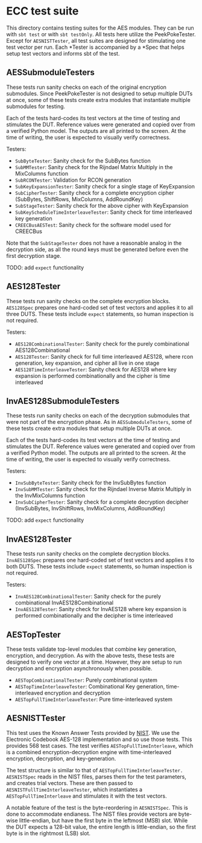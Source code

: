 # ECC test suite

This directory contains testing suites for the AES modules. They can be run with `sbt test` or with `sbt testOnly`.
All tests here utilize the PeekPokeTester. Except for `AESNISTTester`, all test suites are designed for
stimulating one test vector per run. Each *Tester is accompanied by a *Spec that helps setup test vectors and
informs sbt of the test.

## AESSubmoduleTesters

These tests run sanity checks on each of the original encryption submodules. Since PeekPokeTester is not designed to
setup multiple DUTs at once, some of these tests create extra modules that instantiate multiple submodules for testing.

Each of the tests hard-codes its test vectors at the time of testing and stimulates the DUT.
Reference values were generated and copied over from a verified Python model.
The outputs are all printed to the screen. At the time of writing, the user is expected to visually verify correctness.

Testers:
- `SubByteTester`: Sanity check for the SubBytes function
- `SubMMTester`: Sanity check for the Rijndael Matrix Multiply in the MixColumns function
- `SubRCONTester`: Validation for RCON generation
- `SubKeyExpansionTester`: Sanity check for a single stage of KeyExpansion
- `SubCipherTester`: Sanity check for a complete encryption cipher (SubBytes, ShiftRows, MixColumns, AddRoundKey)
- `SubStageTester`: Sanity check for the above cipher with KeyExpansion
- `SubKeyScheduleTimeInterleaveTester`: Sanity check for time interleaved key generation
- `CREECBusAESTest`: Sanity check for the software model used for CREECBus

Note that the `SubStageTester` does not have a reasonable analog in the decryption side, as all the round keys
must be generated before even the first decryption stage.

TODO: add `expect` functionality

## AES128Tester

These tests run sanity checks on the complete encryption blocks. `AES128Spec` prepares one hard-coded set of test vectors
and applies it to all three DUTS. These tests include `expect` statements, so human inspection is not required.

Testers:
- `AES128CombinationalTester`: Sanity check for the purely combinational AES128Combinational
- `AES128Tester`: Sanity check for full time interleaved AES128, where rcon generation, key expansion, and cipher all live in one stage
- `AES128TimeInterleaveTester`: Sanity check for AES128 where key expansion is performed combinationally and the cipher is time interleaved

## InvAES128SubmoduleTesters

These tests run sanity checks on each of the decryption submodules that were not part of the encryption phase.
As in `AESSubmoduleTesters`, some of these tests create extra modules that setup multiple DUTs at once.

Each of the tests hard-codes its test vectors at the time of testing and stimulates the DUT.
Reference values were generated and copied over from a verified Python model.
The outputs are all printed to the screen. At the time of writing, the user is expected to visually verify correctness.

Testers:
- `InvSubByteTester`: Sanity check for the InvSubBytes function
- `InvSubMMTester`: Sanity check for the Rijndael Inverse Matrix Multiply in the InvMixColumns function
- `InvSubCipherTester`: Sanity check for a complete decryption decipher (InvSubBytes, InvShiftRows, InvMixColumns, AddRoundKey)

TODO: add `expect` functionality


## InvAES128Tester

These tests run sanity checks on the complete decryption blocks. `InvAES128Spec` prepares one hard-coded set of test vectors
and applies it to both DUTS. These tests include `expect` statements, so human inspection is not required.

Testers:
- `InvAES128CombinationalTester`: Sanity check for the purely combinational InvAES128Combinational
- `InvAES128Tester`: Sanity check for InvAES128 where key expansion is performed combinationally and the decipher is time interleaved

## AESTopTester

These tests validate top-level modules that combine key generation, encryption, and decryption. As with the
above tests, these tests are designed to verify one vector at a time. However, they are setup to run decryption and
encryption asynchronously when possible.

- `AESTopCombinationalTester`: Purely combinational system
- `AESTopTimeInterleaveTester`: Combinational Key generation, time-interleaved encryption and decryption
- `AESTopFullTimeInterleaveTester`: Pure time-interleaved system

## AESNISTTester

This test uses the Known Answer Tests provided by [NIST](https://csrc.nist.gov/projects/cryptographic-algorithm-validation-program/block-ciphers).
We use the Electronic Codebook AES-128 implementation and so use those tests. This provides 568 test cases.
The test verifies `AESTopFullTimeInterleave`, which is a combined encryption-decryption engine with time-interleaved
encryption, decryption, and key-generation.

The test structure is similar to that of `AESTopFullTimeInterleaveTester.` `AESNISTSpec` reads in the NIST
files, parses them for the test parameters, and creates trial vectors. These are then passed to
`AESNISTFullTimeInterleaveTester`, which instantiates a `AESTopFullTimeInterleave` and stimulates it
with the test vectors.

A notable feature of the test is the byte-reordering in `AESNISTSpec`. This is done to accommodate endianess.
The NIST files provide vectors are byte-wise little-endian, but have the first byte in the leftmost (MSB) slot.
While the DUT expects a 128-bit value, the entire length is little-endian, so the first byte is in the rightmost (LSB) slot.
